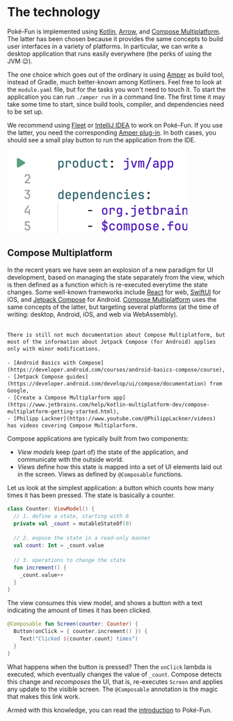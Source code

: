 # The technology

Poké-Fun is implemented using [Kotlin](https://kotlinlang.org/), [Arrow](https://arrow-kt.io/), and [Compose Multiplatform](https://www.jetbrains.com/lp/compose-multiplatform/). The latter has been chosen because it provides the same concepts to build user interfaces in a variety of platforms. In particular, we can write a desktop application that runs easily everywhere (the perks of using the JVM 😉).

The one choice which goes out of the ordinary is using [Amper](https://github.com/JetBrains/amper) as build tool, instead of Gradle, much better-known among Kotliners. Feel free to look at the `module.yaml` file, but for the tasks you won't need to touch it. To start the application you can run `./amper run` in a command line. The first time it may take some time to start, since build tools, compiler, and dependencies need to be set up.

We recommend using [Fleet](https://www.jetbrains.com/fleet/) or [IntelliJ IDEA](https://www.jetbrains.com/idea/) to work on Poké-Fun. If you use the latter, you need the corresponding [Amper plug-in](https://plugins.jetbrains.com/plugin/23076-amper). In both cases, you should see a small play button to run the application from the IDE.

![Run in Amper Fleet](./images/amper-run.png)

## Compose Multiplatform

In the recent years we have seen an explosion of a new paradigm for UI development, based on managing the state separately from the view, which is then defined as a function which is re-executed everytime the state changes. Some well-known frameworks include [React](https://react.dev/) for web, [SwiftUI](https://developer.apple.com/xcode/swiftui/) for iOS, and [Jetpack Compose](https://developer.android.com/develop/ui/compose) for Android. [Compose Multiplatform](https://www.jetbrains.com/lp/compose-multiplatform/) uses the same concepts of the latter, but targeting several platforms (at the time of writing: desktop, Android, iOS, and web via WebAssembly).

```admonish info title="More about Compose Multiplatform"

There is still not much documentation about Compose Multiplatform, but most of the information about Jetpack Compose (for Android) applies only with minor modifications.

- [Android Basics with Compose](https://developer.android.com/courses/android-basics-compose/course),
- [Jetpack Compose guides](https://developer.android.com/develop/ui/compose/documentation) from Google,
- [Create a Compose Multiplarform app](https://www.jetbrains.com/help/kotlin-multiplatform-dev/compose-multiplatform-getting-started.html),
- [Philipp Lackner](https://www.youtube.com/@PhilippLackner/videos) has videos covering Compose Multiplarform.

```

Compose applications are typically built from two components:

- _View models_ keep (part of) the state of the application, and communicate with the outside world.
- _Views_ define how this state is mapped into a set of UI elements laid out in the screen. Views as defined by `@Composable` functions.

Let us look at the simplest application: a button which counts how many times it has been pressed. The state is basically a counter.

```kotlin
class Counter: ViewModel() {
  // 1. define a state, starting with 0
  private val _count = mutableStateOf(0)

  // 2. expose the state in a read-only manner
  val count: Int = _count.value

  // 3. operations to change the state
  fun increment() {
    _count.value++
  }
}
```

The view consumes this view model, and shows a button with a text indicating the amount of times it has been clicked.

```kotlin
@Composable fun Screen(counter: Counter) {
  Button(onClick = { counter.increment() }) {
    Text("Clicked ${counter.count} times")
  }
}
```

What happens when the button is pressed? Then the `onClick` lambda is executed, which eventually changes the value of `_count`. Compose detects this change and _recomposes_ the UI, that is, re-executes `Screen` and applies any update to the visible screen. The `@Composable` annotation is the magic that makes this link work.

Armed with this knowledge, you can read the [introduction](./intro.md) to Poké-Fun.
